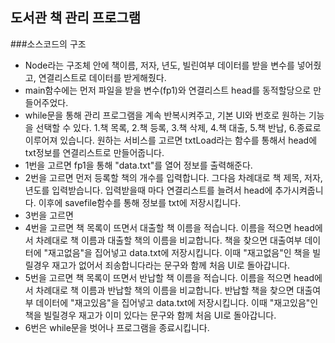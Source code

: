 ## 도서관 책 관리 프로그램
###소스코드의 구조
- Node라는 구조체 안에 책이름, 저자, 년도, 빌린여부 데이터를 받을 변수를 넣어줬고, 연결리스트로 데이터를 받게해줬다.
- main함수에는 먼저 파일을 받을 변수(fp1)와 연결리스트 head를 동적할당으로 만들어주었다.
- while문을 통해 관리 프로그램을 계속 반복시켜주고, 기본 UI와 번호로 원하는 기능을 선택할 수 있다. 1.책 목록, 2.책 등록, 3.책 삭제, 4.책 대출, 5.책 반납, 6.종료로 이루어져 있습니다. 원하는 서비스를 고르면 txtLoad라는 함수를 통해서 head에 txt정보를 연결리스트로 만들어줍니다.
- 1번을 고르면 fp1을 통해 "data.txt"를 열어 정보를 출력해준다.
- 2번을 고르면 먼저 등록할 책의 개수를 입력합니다. 그다음 차례대로 책 제목, 저자, 년도를 입력받습니다. 입력받을때 마다 연결리스트를 늘려서 head에 추가시켜줍니다. 이후에 savefile함수를 통해 정보를 txt에 저장시킵니다.
- 3번을 고르면 
- 4번을 고르면 책 목록이 뜨면서 대출할 책 이름을 적습니다. 이름을 적으면 head에서 차례대로 책 이름과 대출할 책의 이름을 비교합니다. 책을 찾으면 대출여부 데이터에 "재고없음"을 집어넣고 data.txt에 저장시킵니다. 이때 "재고없음"인 책을 빌릴경우 재고가 없어서 죄송합니다라는 문구와 함께 처음 UI로 돌아갑니다.
- 5번을 고르면 책 목록이 뜨면서 반납할 책 이름을 적습니다. 이름을 적으면 head에서 차례대로 책 이름과 반납할 책의 이름을 비교합니다. 반납할 책을 찾으면 대출여부 데이터에 "재고있음"을 집어넣고 data.txt에 저장시킵니다. 이때 "재고있음"인 책을 빌릴경우 재고가 이미 있다는 문구와 함께 처음 UI로 돌아갑니다.
- 6번은 while문을 벗어나 프로그램을 종료시킵니다.
